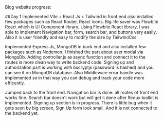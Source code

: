 Blog website progress:

##Day 1
 Implemented Vite + React Js + Tailwind in front end also installed few packages such as React Router, React Icons.
 Big life saver was Flowbite React which is UI Component library. Using Flowbite React library, I was able to implement Navigation bar,
 form, search bar, and buttons very easily. Also it is user friendly and easy to modify the size by TailwindCss

 Implemented Express Js, MongoDB in back end and also installed few packages such as Nodemon.
 I finished the part about user modal via MongoDb. Adding controller.js as async function and connect it to the routes is more clean
 way to write backend code. Signing up and authorization part is working with bscryptjs (password is hashed) and you can see it on 
 MongoDB database.
 Also Middleware error handle was implemented so in that way you can debug and track your code more efficently. 

 Jumped back to the front end. Navigation bar is done. all routes of front end works fine. Search bar doesn't work but will get it done 
 after Redux toolkit is implemented. Signing up section is in progress. There is little bug when it gets seen by big screen, Sign Up form
 look small. And it is not connected to the backend yet. 
